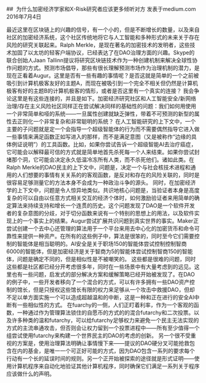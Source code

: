##  为什么加密经济学家和X-Risk研究者应该更多倾听对方
发表于medium.com
2016年7月4日

最近这里在区块链上的兴趣的信号，有一个小的，但是不断增长的数量，以及来自社区的加密经济系统，这个社区传统地将它与人工智能和多种形式的未来关于存在风险的研究关联起来。Ralph Merkle，是现在著名的加密技术的发明者，这些技术加固了以太坊的轻客户端协议，已经表达了在DAO治理方面的兴趣。Skype的联合创始人Jaan Tallinn提议将研究区块链技术作为一种创建机制来解决全球性协作问题的方式。预测市场倡导，那些有很长理解预测市场作为治理机制的潜力，是现在正看着Augur。这里是否有一些有趣的事情呢？是否这就是简单的一个之前被吸引到计算机极客友好的主题A，而现在被吸引到一个完全不相关但仍然是计算机极客有好的主题B的计算机极客的情形，或者是否这里有一个真实的连接？
我会争论这里是有这些连接的，并且是如下。加密经济研究社区和人工智能安全/新网络治理/存在主义风险社区同样正在尝试解决同样的基础性的问题：我们如何用使用一个非常简单和哑的系统——一旦属性创建就缺乏弹性，带着不可预测的新型的属性去正则化一个非常复杂和非常聪明的系统？
在人工智能研究的上下文中，一个主要的子问题就是定一个会指导一个超级智能体的行为而不需要偶然指导它进入做一些事情来满足函数正如写进入的那样，而不是满足意图（又是被称作“边缘的具体例证说明”）的工具函数。比如，如果你尝试告诉一个超级智能AI去治疗癌症，它可能会以解释最可信的方式就是简单地首先杀死每一个人来结束。如果你尝试封堵那个洞，它可能会决定永久低温冷冻所有人类，而不杀死他们。诸如此类。在Ralph Merkle的DAO民主的上下文中，问题是，决定一个与社会核技术进程和通用的人们想要的事情有关关系的的客观函数，是反对和存在的风险关联的，同时是很容易足够测量它的方法本身不会成为一种政治斗争的源头。
同时，在加密经济学的上下文中，问题是令人惊异地类似。共识地核心问题是，当验证者本身是高度复杂的可以自由以任意方式相关交互的经济个体时，如何激励验证者来用简单的确定算法来持续支持和增长一个连贯的历史。这个问题发现了DAO是一个软件开发者的复杂意图的分歧，对于切分函数来说有一个特别的思想上的用法，以及软件实现上的一个事实上的结果。Augur尝试扩展共识问题到真实世界的事实。Maker正尝试创建一个去中心还管理的算法用于一个平台来用去中心化的加密货币和命令可靠性来提供一种资产。在所有的这些例子中，算法是很笨的，同时至今它们需要控制的智能体是相当聪明的。AI安全是关于职场150的智能体尝试控制控制智商6000的智能体，但是加密经济是关于智商为5的智能体尝试控制智商150的智能体，问题是确定不同的，但是相似性是不被嘲笑的。
这些都是很难的问题，同时这些都是社区都已经分开考虑很多年，同时在一些场景中有大量考虑到的远见。这里也有一些问题，启发式的部分解决方案和缓解策略已经开始被发现了。在DAO的例子中，一些开发者移向了一个混合的方式，可以有许多拥有一些DAO资产控制的馆长，但是只授权这些馆长有限的权力来足够从一个攻击中救援DAO，但却不足以单方面实施一个可以造成超越温和的中断，这是一种和正在进行的安全AI中断有一些相似性的方式。
在fuarchy的一侧，人们正盯着利率，作为一个客观的函数，一种通过作为管理算法锁住的自愿币的方式的的混合futarchy和二次投票。以及许多种类的温和futarchy，可以给futarchy足够权力来避免一个民主无法实现的方式的主流串通攻击，但否则会让权力留到一个投票进程中——所有至少值得一个组尝试使用futarchy来构建一个世界民主的DAO的考虑的创新。
另一个很不受重视的方案是，使用治理算法明确让事情慢下来——提议的DAO硬分叉可能抢救包含在内的基金，是唯一一个可正好可能的方式，因为DAO包含一系列的要求每个行动有一个长的延误时间的规则。另一个正开始被探索的途径就是形式证明——使用计算机程序来自动化地验证其他计算机程序，同时确保它们满足一系列关于程序应该做什么的声明。
